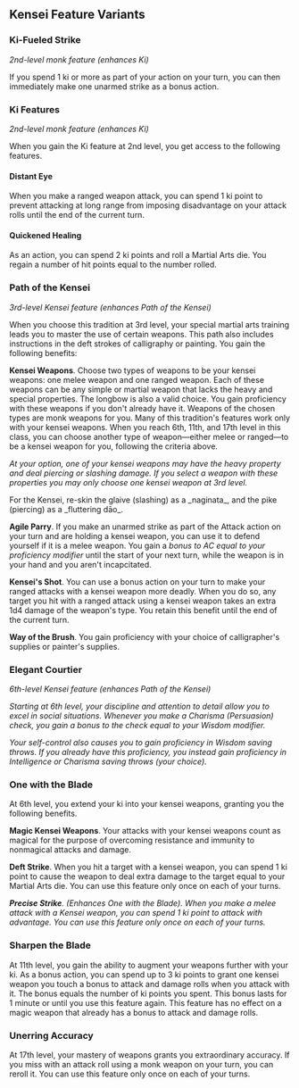 ## Kensei Feature Variants

### Ki-Fueled Strike
_2nd-level monk feature (enhances Ki)_

If you spend 1 ki or more as part of your action on your turn, you can then immediately make one unarmed strike as a bonus action.

### Ki Features
_2nd-level monk feature (enhances Ki)_

When you gain the Ki feature at 2nd level, you get access to the following features.

#### Distant Eye

When you make a ranged weapon attack, you can spend 1 ki point to prevent attacking at long range from imposing disadvantage on your attack rolls until the end of the current turn.

#### Quickened Healing

As an action, you can spend 2 ki points and roll a Martial Arts die. You regain a number of hit points equal to the number rolled.


### Path of the Kensei
_3rd-level Kensei feature (enhances Path of the Kensei)_

When you choose this tradition at 3rd level, your special martial arts training leads you to master the use of certain weapons. This path also includes instructions in the deft strokes of calligraphy or painting. You gain the following benefits:

**Kensei Weapons**. Choose two types of weapons to be your kensei weapons: one melee weapon and one ranged weapon. Each of these weapons can be any simple or martial weapon that lacks the heavy and special properties. The longbow is also a valid choice. You gain proficiency with these weapons if you don't already have it. Weapons of the chosen types are monk weapons for you. Many of this tradition's features work only with your kensei weapons. When you reach 6th, 11th, and 17th level in this class, you can choose another type of weapon&mdash;either melee or ranged&mdash;to be a kensei weapon for you, following the criteria above.

_At your option, one of your kensei weapons may have the heavy property and deal piercing or slashing damage. If you select a weapon with these properties you may only choose one kensei weapon at 3rd level._

<div class='descriptive'>
For the Kensei, re-skin the glaive (slashing) as a _naginata_, and the pike (piercing) as a _fluttering dāo_. 
</div>

**Agile Parry**. If you make an unarmed strike as part of the Attack action on your turn and are holding a kensei weapon, you can use it to defend yourself if it is a melee weapon. You gain a _bonus to AC equal to your proficiency modifier_ until the start of your next turn, while the weapon is in your hand and you aren't incapcitated.

**Kensei's Shot**. You can use a bonus action on your turn to make your ranged attacks with a kensei weapon more deadly. When you do so, any target you hit with a ranged attack using a kensei weapon takes an extra 1d4 damage of the weapon's type. You retain this benefit until the end of the current turn.

**Way of the Brush**. You gain proficiency with your choice of calligrapher's supplies or painter's supplies.

### Elegant Courtier
_6th-level Kensei feature (enhances Path of the Kensei)_

_Starting at 6th level, your discipline and attention to detail allow you to excel in social situations. Whenever you make a Charisma (Persuasion) check, you gain a bonus to the check equal to your Wisdom modifier._

_Your self-control also causes you to gain proficiency in Wisdom saving throws. If you already have this proficiency, you instead gain proficiency in Intelligence or Charisma saving throws (your choice)._

### One with the Blade

At 6th level, you extend your ki into your kensei weapons, granting you the following benefits.

**Magic Kensei Weapons**. Your attacks with your kensei weapons count as magical for the purpose of overcoming resistance and immunity to nonmagical attacks and damage.

**Deft Strike**. When you hit a target with a kensei weapon, you can spend 1 ki point to cause the weapon to deal extra damage to the target equal to your Martial Arts die. You can use this feature only once on each of your turns.

_**Precise Strike**._ _(Enhances One with the Blade). When you make a melee attack with a Kensei weapon, you can spend 1 ki point to attack with advantage. You can use this feature only once on each of your turns._ 


### Sharpen the Blade

At 11th level, you gain the ability to augment your weapons further with your ki. As a bonus action, you can spend up to 3 ki points to grant one kensei weapon you touch a bonus to attack and damage rolls when you attack with it. The bonus equals the number of ki points you spent. This bonus lasts for 1 minute or until you use this feature again. This feature has no effect on a magic weapon that already has a bonus to attack and damage rolls.

### Unerring Accuracy

At 17th level, your mastery of weapons grants you extraordinary accuracy. If you miss with an attack roll using a monk weapon on your turn, you can reroll it. You can use this feature only once on each of your turns.
